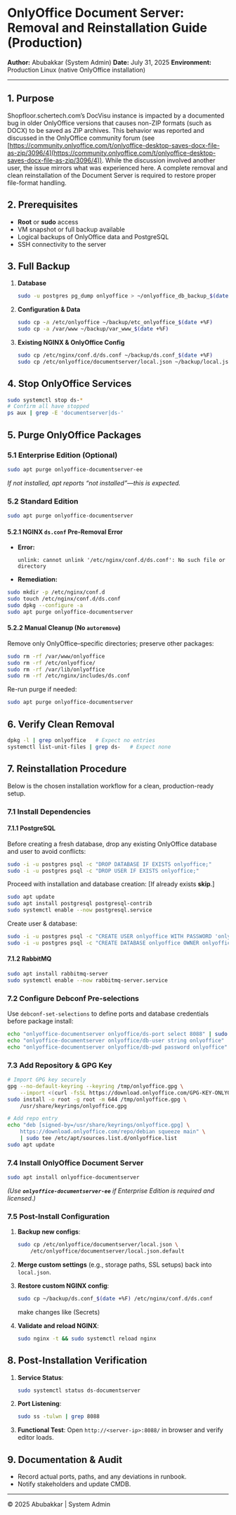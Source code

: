 # OnlyOffice Document Server: Removal and Reinstallation Guide (Production)

**Author:** Abubakkar (System Admin)
**Date:** July 31, 2025
**Environment:** Production Linux (native OnlyOffice installation)

---

## 1. Purpose

Shopfloor.schertech.com’s DocVisu instance is impacted by a documented bug in older OnlyOffice versions that causes non-ZIP formats (such as DOCX) to be saved as ZIP archives. This behavior was reported and discussed in the OnlyOffice community forum (see [https://community.onlyoffice.com/t/onlyoffice-desktop-saves-docx-file-as-zip/3096/4](https://community.onlyoffice.com/t/onlyoffice-desktop-saves-docx-file-as-zip/3096/4)). While the discussion involved another user, the issue mirrors what was experienced here. A complete removal and clean reinstallation of the Document Server is required to restore proper file-format handling.

## 2. Prerequisites

* **Root** or **sudo** access
* VM snapshot or full backup available
* Logical backups of OnlyOffice data and PostgreSQL
* SSH connectivity to the server

## 3. Full Backup

1. **Database**

   ```bash
   sudo -u postgres pg_dump onlyoffice > ~/onlyoffice_db_backup_$(date +%F).sql
   ```
2. **Configuration & Data**

   ```bash
   sudo cp -a /etc/onlyoffice ~/backup/etc_onlyoffice_$(date +%F)
   sudo cp -a /var/www ~/backup/var_www_$(date +%F)
   ```
3. **Existing NGINX & OnlyOffice Config**

   ```bash
   sudo cp /etc/nginx/conf.d/ds.conf ~/backup/ds.conf_$(date +%F)
   sudo cp /etc/onlyoffice/documentserver/local.json ~/backup/local.json_$(date +%F)
   ```

## 4. Stop OnlyOffice Services

```bash
sudo systemctl stop ds-*
# Confirm all have stopped
ps aux | grep -E 'documentserver|ds-'
```

## 5. Purge OnlyOffice Packages

### 5.1 Enterprise Edition (Optional)

```bash
sudo apt purge onlyoffice-documentserver-ee
```

*If not installed, apt reports “not installed”—this is expected.*

### 5.2 Standard Edition

```bash
sudo apt purge onlyoffice-documentserver
```

#### 5.2.1 NGINX `ds.conf` Pre-Removal Error

* **Error:**

  ```text
  unlink: cannot unlink '/etc/nginx/conf.d/ds.conf': No such file or directory
  ```
* **Remediation:**

```bash
sudo mkdir -p /etc/nginx/conf.d
sudo touch /etc/nginx/conf.d/ds.conf
sudo dpkg --configure -a
sudo apt purge onlyoffice-documentserver
```

#### 5.2.2 Manual Cleanup (No `autoremove`)

Remove only OnlyOffice–specific directories; preserve other packages:

```bash
sudo rm -rf /var/www/onlyoffice
sudo rm -rf /etc/onlyoffice/
sudo rm -rf /var/lib/onlyoffice
sudo rm -rf /etc/nginx/includes/ds.conf
```

Re-run purge if needed:

```bash
sudo apt purge onlyoffice-documentserver
```

## 6. Verify Clean Removal

```bash
dpkg -l | grep onlyoffice   # Expect no entries
systemctl list-unit-files | grep ds-   # Expect none
```

## 7. Reinstallation Procedure

Below is the chosen installation workflow for a clean, production-ready setup.

### 7.1 Install Dependencies

#### 7.1.1 PostgreSQL

Before creating a fresh database, drop any existing OnlyOffice database and user to avoid conflicts:

```bash
sudo -i -u postgres psql -c "DROP DATABASE IF EXISTS onlyoffice;"
sudo -i -u postgres psql -c "DROP USER IF EXISTS onlyoffice;"
```

Proceed with installation and database creation: [If already exists **skip**.]

```bash
sudo apt update
sudo apt install postgresql postgresql-contrib
sudo systemctl enable --now postgresql.service
```

Create user & database:

```bash
sudo -i -u postgres psql -c "CREATE USER onlyoffice WITH PASSWORD 'onlyoffice';"
sudo -i -u postgres psql -c "CREATE DATABASE onlyoffice OWNER onlyoffice;"
```

#### 7.1.2 RabbitMQ

```bash
sudo apt install rabbitmq-server
sudo systemctl enable --now rabbitmq-server.service
```

### 7.2 Configure Debconf Pre-selections

Use `debconf-set-selections` to define ports and database credentials before package install:

```bash
echo "onlyoffice-documentserver onlyoffice/ds-port select 8088" | sudo debconf-set-selections
echo "onlyoffice-documentserver onlyoffice/db-user string onlyoffice" | sudo debconf-set-selections
echo "onlyoffice-documentserver onlyoffice/db-pwd password onlyoffice" | sudo debconf-set-selections
```

### 7.3 Add Repository & GPG Key

```bash
# Import GPG key securely
gpg --no-default-keyring --keyring /tmp/onlyoffice.gpg \
    --import <(curl -fsSL https://download.onlyoffice.com/GPG-KEY-ONLYOFFICE)
sudo install -o root -g root -m 644 /tmp/onlyoffice.gpg \
    /usr/share/keyrings/onlyoffice.gpg

# Add repo entry
echo "deb [signed-by=/usr/share/keyrings/onlyoffice.gpg] \
    https://download.onlyoffice.com/repo/debian squeeze main" \
    | sudo tee /etc/apt/sources.list.d/onlyoffice.list
sudo apt update
```

### 7.4 Install OnlyOffice Document Server

```bash
sudo apt install onlyoffice-documentserver
```

*(Use ****`onlyoffice-documentserver-ee`**** if Enterprise Edition is required and licensed.)*

### 7.5 Post-Install Configuration

1. **Backup new configs**:

   ```bash
   sudo cp /etc/onlyoffice/documentserver/local.json \
       /etc/onlyoffice/documentserver/local.json.default
   ```
2. **Merge custom settings** (e.g., storage paths, SSL setups) back into `local.json`.
3. **Restore custom NGINX config**:

   ```bash
   sudo cp ~/backup/ds.conf_$(date +%F) /etc/nginx/conf.d/ds.conf
   ```
   make changes like (Secrets)
4. **Validate and reload NGINX**:

   ```bash
   sudo nginx -t && sudo systemctl reload nginx
   ```

## 8. Post-Installation Verification

1. **Service Status**:

   ```bash
   sudo systemctl status ds-documentserver
   ```
2. **Port Listening**:

   ```bash
   sudo ss -tulwn | grep 8088
   ```
3. **Functional Test**: Open `http://<server-ip>:8088/` in browser and verify editor loads.

## 9. Documentation & Audit

* Record actual ports, paths, and any deviations in runbook.
* Notify stakeholders and update CMDB.

---
© 2025 Abubakkar | System Admin

